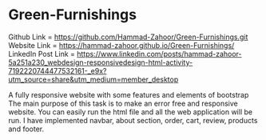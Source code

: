 # Green-Furnishings
Github Link = https://github.com/Hammad-Zahoor/Green-Furnishings.git
Website Link = https://hammad-zahoor.github.io/Green-Furnishings/
LinkedIn Post Link = https://www.linkedin.com/posts/hammad-zahoor-5a251a230_webdesign-responsivedesign-html-activity-7192220744477532161-_e9x?utm_source=share&utm_medium=member_desktop

A fully responsive website with some features and elements of bootstrap
The main purpose of this task is to make an error free and responsive website.
You can easily run the html file and all the web application will be run.
I have implemented navbar, about section, order, cart, review, products and footer.
